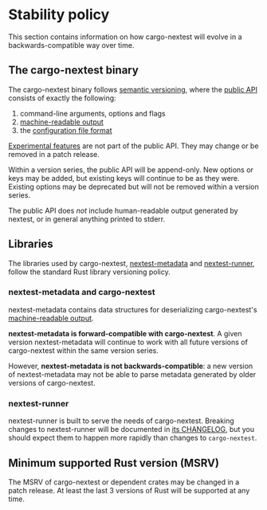 # Stability policy

This section contains information on how cargo-nextest will evolve in a backwards-compatible way over time.

## The cargo-nextest binary

The cargo-nextest binary follows [semantic versioning](https://semver.org/), where the [public API](https://semver.org/#spec-item-1) consists of exactly the following:
1. command-line arguments, options and flags
2. [machine-readable output](machine-readable.md)
3. the [configuration file format](configuration.md)

[Experimental features](experimental-features.md) are not part of the public API. They may change or be removed in a patch release.

Within a version series, the public API will be append-only. New options or keys may be added, but existing keys will continue to be as they were. Existing options may be deprecated but will not be removed within a version series.

The public API does *not* include human-readable output generated by nextest, or in general anything printed to stderr.

## Libraries

The libraries used by cargo-nextest, [nextest-metadata](https://crates.io/crates/nextest-metadata) and [nextest-runner](https://crates.io/crates/nextest-runner), follow the standard Rust library versioning policy.

### nextest-metadata and cargo-nextest

nextest-metadata contains data structures for deserializing cargo-nextest's [machine-readable output](machine-readable.md).

**nextest-metadata is forward-compatible with cargo-nextest**. A given version nextest-metadata will continue to work with all future versions of cargo-nextest within the same version series.

However, **nextest-metadata is not backwards-compatible**: a new version of nextest-metadata may not be able to parse metadata generated by older versions of cargo-nextest.

### nextest-runner

nextest-runner is built to serve the needs of cargo-nextest. Breaking changes to nextest-runner will be documented in [its CHANGELOG], but you should expect them to happen more rapidly than changes to `cargo-nextest`.

[its CHANGELOG]: https://github.com/nextest-rs/nextest/blob/main/nextest-runner/CHANGELOG.md

## Minimum supported Rust version (MSRV)

The MSRV of cargo-nextest or dependent crates may be changed in a patch release. At least the last 3 versions of Rust will be supported at any time.
